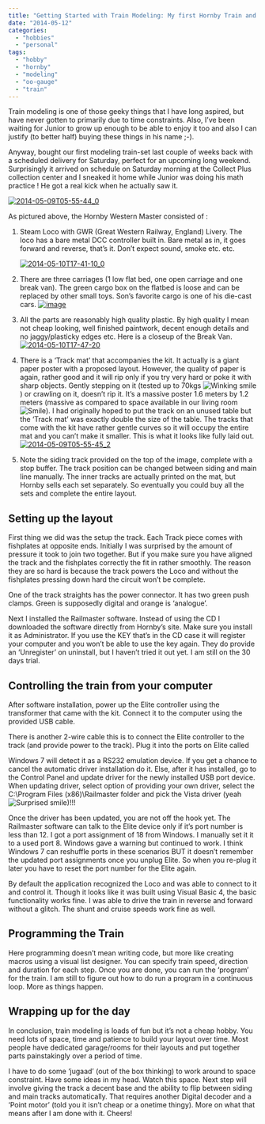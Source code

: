 ```yaml
---
title: "Getting Started with Train Modeling: My first Hornby Train and Layout"
date: "2014-05-12"
categories: 
  - "hobbies"
  - "personal"
tags: 
  - "hobby"
  - "hornby"
  - "modeling"
  - "oo-gauge"
  - "train"
---
```


Train modeling is one of those geeky things that I have long aspired, but have never gotten to primarily due to time constraints. Also, I’ve been waiting for Junior to grow up enough to be able to enjoy it too and also I can justify (to better half) buying these things in his name ;-).

Anyway, bought our first modeling train-set last couple of weeks back with a scheduled delivery for Saturday, perfect for an upcoming long weekend. Surprisingly it arrived on schedule on Saturday morning at the Collect Plus collection center and I sneaked it home while Junior was doing his math practice ! He got a real kick when he actually saw it.

[![2014-05-09T05-55-44_0](images/2014-05-09t05-55-44_0_thumb.jpg "2014-05-09T05-55-44_0")](https://sumitmaitra.files.wordpress.com/2014/05/2014-05-09t05-55-44_0.jpg)

As pictured above, the Hornby Western Master consisted of :

1. Steam Loco with GWR (Great Western Railway, England) Livery. The loco has a bare metal DCC controller built in. Bare metal as in, it goes forward and reverse, that’s it. Don’t expect sound, smoke etc. etc.
    
    [![2014-05-10T17-41-10_0](images/2014-05-10t17-41-10_0_thumb.jpg "2014-05-10T17-41-10_0")](https://sumitmaitra.files.wordpress.com/2014/05/2014-05-10t17-41-10_0.jpg)
    
2. There are three carriages (1 low flat bed, one open carriage and one break van). The green cargo box on the flatbed is loose and can be replaced by other small toys. Son’s favorite cargo is one of his die-cast cars. [![image](images/image_thumb.png "image")](https://sumitmaitra.files.wordpress.com/2014/05/images/blog/image.png)
3. All the parts are reasonably high quality plastic. By high quality I mean not cheap looking, well finished paintwork, decent enough details and no jaggy/plasticky edges etc. Here is a closeup of the Break Van. [![2014-05-10T17-47-20](images/2014-05-10t17-47-20_thumb.jpg "2014-05-10T17-47-20")](https://sumitmaitra.files.wordpress.com/2014/05/2014-05-10t17-47-20.jpg)
4. There is a ‘Track mat’ that accompanies the kit. It actually is a giant paper poster with a proposed layout. However, the quality of paper is again, rather good and it will rip only if you try very hard or poke it with sharp objects. Gently stepping on it (tested up to 70kgs ![Winking smile](images/wlemoticon-winkingsmile.png)) or crawling on it, doesn’t rip it. It’s a massive poster 1.6 meters by 1.2 meters (massive as compared to space available in our living room ![Smile](images/wlemoticon-smile.png)). I had originally hoped to put the track on an unused table but the ‘Track mat’ was exactly double the size of the table. The tracks that come with the kit have rather gentle curves so it will occupy the entire mat and you can’t make it smaller. This is what it looks like fully laid out. [![2014-05-09T05-55-45_2](images/2014-05-09t05-55-45_2_thumb.jpg "2014-05-09T05-55-45_2")](https://sumitmaitra.files.wordpress.com/2014/05/2014-05-09t05-55-45_2.jpg)
5. Note the siding track provided on the top of the image, complete with a stop buffer. The track position can be changed between siding and main line manually. The inner tracks are actually printed on the mat, but Hornby sells each set separately. So eventually you could buy all the sets and complete the entire layout.

## Setting up the layout

First thing we did was the setup the track. Each Track piece comes with fishplates at opposite ends. Initially I was surprised by the amount of pressure it took to join two together. But if you make sure you have aligned the track and the fishplates correctly the fit in rather smoothly. The reason they are so hard is because the track powers the Loco and without the fishplates pressing down hard the circuit won’t be complete.

One of the track straights has the power connector. It has two green push clamps. Green is supposedly digital and orange is ‘analogue’.

Next I installed the Railmaster software. Instead of using the CD I downloaded the software directly from Hornby’s site. Make sure you install it as Administrator. If you use the KEY that’s in the CD case it will register your computer and you won’t be able to use the key again. They do provide an ‘Unregister’ on uninstall, but I haven’t tried it out yet. I am still on the 30 days trial.

## Controlling the train from your computer

After software installation, power up the Elite controller using the transformer that came with the kit. Connect it to the computer using the provided USB cable.

There is another 2-wire cable this is to connect the Elite controller to the track (and provide power to the track). Plug it into the ports on Elite called

Windows 7 will detect it as a RS232 emulation device. If you get a chance to cancel the automatic driver installation do it. Else, after it has installed, go to the Control Panel and update driver for the newly installed USB port device. When updating driver, select option of providing your own driver, select the C:\\Program Files (x86)\\Railmaster folder and pick the Vista driver (yeah ![Surprised smile](images/wlemoticon-surprisedsmile.png))!!!

Once the driver has been updated, you are not off the hook yet. The Railmaster software can talk to the Elite device only if it’s port number is less than 12. I got a port assignment of 18 from Windows. I manually set it it to a used port 8. Windows gave a warning but continued to work. I think Windows 7 can reshuffle ports in these scenarios BUT it doesn’t remember the updated port assignments once you unplug Elite. So when you re-plug it later you have to reset the port number for the Elite again.

By default the application recognized the Loco and was able to connect to it and control it. Though it looks like it was built using Visual Basic 4, the basic functionality works fine. I was able to drive the train in reverse and forward without a glitch. The shunt and cruise speeds work fine as well.

## Programming the Train

Here programming doesn’t mean writing code, but more like creating macros using a visual list designer. You can specify train speed, direction and duration for each step. Once you are done, you can run the ‘program’ for the train. I am still to figure out how to do run a program in a continuous loop. More as things happen.

## Wrapping up for the day

In conclusion, train modeling is loads of fun but it’s not a cheap hobby. You need lots of space, time and patience to build your layout over time. Most people have dedicated garage/rooms for their layouts and put together parts painstakingly over a period of time.

I have to do some ‘jugaad’ (out of the box thinking) to work around to space constraint. Have some ideas in my head. Watch this space. Next step will involve giving the track a decent base and the ability to flip between siding and main tracks automatically. That requires another Digital decoder and a ‘Point motor’ (told you it isn’t cheap or a onetime thingy). More on what that means after I am done with it. Cheers!
